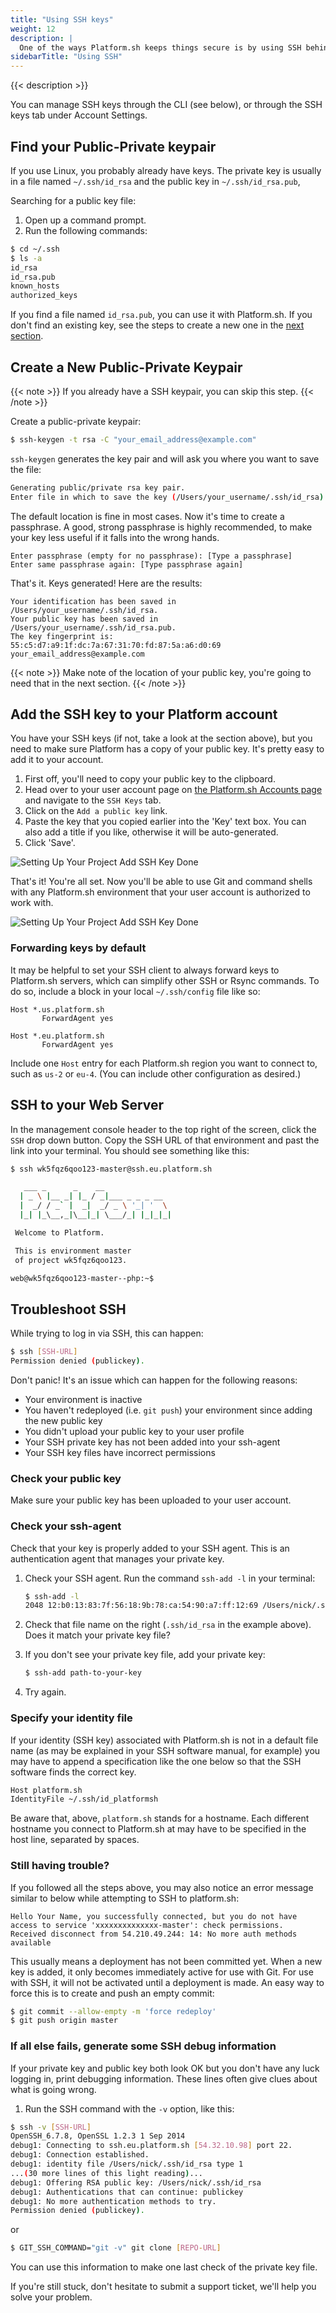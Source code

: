 ```yaml
---
title: "Using SSH keys"
weight: 12
description: |
  One of the ways Platform.sh keeps things secure is by using SSH behind the scenes. Users can interact with their environment through a command shell, or push changes to the environment's Git repository, and both of these features rely on SSH.
sidebarTitle: "Using SSH"
---
```


{{< description >}}

You can manage SSH keys through the CLI (see below), or through the SSH keys tab under Account Settings.

## Find your Public-Private keypair

If you use Linux, you probably already have keys. The private key is usually in a file named `~/.ssh/id_rsa` and the public key in `~/.ssh/id_rsa.pub`,

Searching for a public key file:
1. Open up a command prompt.
2. Run the following commands:

```bash
$ cd ~/.ssh
$ ls -a
id_rsa
id_rsa.pub
known_hosts
authorized_keys
```

If you find a file named `id_rsa.pub`, you can use it with Platform.sh. If you don't find an existing key, see the steps to create a new one in the [next section](#create-a-new-public-private-keypair).

## Create a New Public-Private Keypair

{{< note >}}
If you already have a SSH keypair, you can skip this step.
{{< /note >}}

Create a public-private keypair:

```bash
$ ssh-keygen -t rsa -C "your_email_address@example.com"
```

`ssh-keygen` generates the key pair and will ask you where you want to save the file:

```bash
Generating public/private rsa key pair.
Enter file in which to save the key (/Users/your_username/.ssh/id_rsa):
```

The default location is fine in most cases. Now it's time to create a passphrase. A good, strong passphrase is highly recommended, to make your key less useful if it falls into the wrong hands.

```text
Enter passphrase (empty for no passphrase): [Type a passphrase]
Enter same passphrase again: [Type passphrase again]
```

That's it. Keys generated! Here are the results:

```text
Your identification has been saved in /Users/your_username/.ssh/id_rsa.
Your public key has been saved in /Users/your_username/.ssh/id_rsa.pub.
The key fingerprint is:
55:c5:d7:a9:1f:dc:7a:67:31:70:fd:87:5a:a6:d0:69 your_email_address@example.com
```

{{< note >}}
Make note of the location of your public key, you're going to need that in the next section.
{{< /note >}}

## Add the SSH key to your Platform account

You have your SSH keys (if not, take a look at the section above), but you need to make sure Platform has a copy of your public key. It's pretty easy to add it to your account.

1.  First off, you'll need to copy your public key to the clipboard.
2.  Head over to your user account page on [the Platform.sh Accounts page](https://accounts.platform.sh/user) and navigate to the `SSH Keys` tab.
3.  Click on the `Add a public key` link.
4.  Paste the key that you copied earlier into the 'Key' text box. You can also add a title if you like, otherwise it will be auto-generated.
5.  Click 'Save'.

![Setting Up Your Project Add SSH Key Done](/images/management-console/account-ssh-key-add.png "0.5")

That's it! You're all set. Now you'll be able to use Git and command shells with any Platform.sh environment that your user account is authorized to work with.

![Setting Up Your Project Add SSH Key Done](/images/management-console/account-ssh-keys.png "0.5")

### Forwarding keys by default

It may be helpful to set your SSH client to always forward keys to Platform.sh servers, which can simplify other SSH or Rsync commands.  To do so, include a block in your local `~/.ssh/config` file like so:

```text
Host *.us.platform.sh
       ForwardAgent yes

Host *.eu.platform.sh
       ForwardAgent yes
```

Include one `Host` entry for each Platform.sh region you want to connect to, such as `us-2` or `eu-4`.  (You can include other configuration as desired.)

## SSH to your Web Server

In the management console header to the top right of the screen, click the `SSH` drop down button. Copy the SSH URL of that environment and past the link into your terminal. You should see something like this:

```bash
$ ssh wk5fqz6qoo123-master@ssh.eu.platform.sh

   ___ _      _    __
  | _ \ |__ _| |_ / _|___ _ _ _ __
  |  _/ / _` |  _|  _/ _ \ '_| '  \
  |_| |_\__,_|\__|_| \___/_| |_|_|_|

 Welcome to Platform.

 This is environment master
 of project wk5fqz6qoo123.

web@wk5fqz6qoo123-master--php:~$
```

## Troubleshoot SSH

While trying to log in via SSH, this can happen:

```bash
$ ssh [SSH-URL]
Permission denied (publickey).
```

Don't panic! It's an issue which can happen for the following reasons:

* Your environment is inactive
* You haven't redeployed (i.e. `git push`) your environment since adding the new public key
* You didn't upload your public key to your user profile
* Your SSH private key has not been added into your ssh-agent
* Your SSH key files have incorrect permissions

### Check your public key

Make sure your public key has been uploaded to your user account.

### Check your ssh-agent

Check that your key is properly added to your SSH agent. This is an authentication agent that manages your private key.

1.  Check your SSH agent. Run the command `ssh-add -l` in your terminal:

    ```bash
    $ ssh-add -l
    2048 12:b0:13:83:7f:56:18:9b:78:ca:54:90:a7:ff:12:69 /Users/nick/.ssh/id_rsa (RSA)
    ```

2.  Check that file name on the right (`.ssh/id_rsa` in the example above). Does it match your private key file?
3.  If you don't see your private key file, add your private key:

    ```bash
    $ ssh-add path-to-your-key
    ```

4.  Try again.

### Specify your identity file

If your identity (SSH key) associated with Platform.sh is not in a default file name (as may be explained in your SSH software manual, for example) you may have to append a specification like the one below so that the SSH software finds the correct key.

```bash
Host platform.sh
IdentityFile ~/.ssh/id_platformsh
```

Be aware that, above, `platform.sh` stands for a hostname. Each different hostname you connect to Platform.sh at may have to be specified in the host line, separated by spaces.

### Still having trouble?

If you followed all the steps above, you may also notice an error message similar to below while attempting to SSH to platform.sh:

```text
Hello Your Name, you successfully connected, but you do not have access to service 'xxxxxxxxxxxxxx-master': check permissions.
Received disconnect from 54.210.49.244: 14: No more auth methods available
```

This usually means a deployment has not been committed yet. When a new key is added, it only becomes immediately active for use with Git. For use with SSH, it will not be activated until a deployment is made. An easy way to force this is to create and push an empty commit:

```bash
$ git commit --allow-empty -m 'force redeploy'
$ git push origin master
```

### If all else fails, generate some SSH debug information

If your private key and public key both look OK but you don't have any luck logging in, print debugging information. These lines often give clues about what is going wrong.

1.  Run the SSH command with the `-v` option, like this:

```bash
$ ssh -v [SSH-URL]
OpenSSH_6.7.8, OpenSSL 1.2.3 1 Sep 2014
debug1: Connecting to ssh.eu.platform.sh [54.32.10.98] port 22.
debug1: Connection established.
debug1: identity file /Users/nick/.ssh/id_rsa type 1
...(30 more lines of this light reading)...
debug1: Offering RSA public key: /Users/nick/.ssh/id_rsa
debug1: Authentications that can continue: publickey
debug1: No more authentication methods to try.
Permission denied (publickey).
```

or

```bash
$ GIT_SSH_COMMAND="git -v" git clone [REPO-URL]
```

You can use this information to make one last check of the private key file.

If you're still stuck, don't hesitate to submit a support ticket, we'll help you solve your problem.

